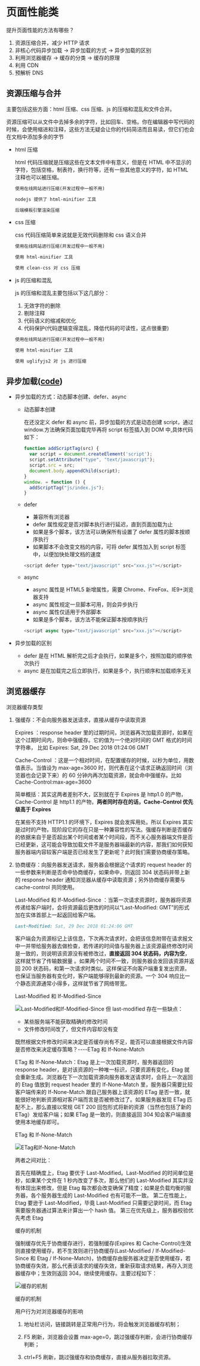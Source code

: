 # 页面性能类

提升页面性能的方法有哪些？

1. 资源压缩合并，减少 HTTP 请求
2. 非核心代码异步加载 -> 异步加载的方式 -> 异步加载的区别
3. 利用浏览器缓存 -> 缓存的分类 -> 缓存的原理
4. 利用 CDN
5. 预解析 DNS

<!-- 减少域名查找，
开启CDN，
首屏样式内联，
样式预加载，
JS后置，
图片懒加载，图片压缩，背景小图片组成集合图
开启gzip压缩
设置静态文件过期时间
开启缓存控制cache-control expires last-modified
配置etag
减少http请求组合文件
压缩样式文件，脚本文件
图标用字体图标代替
静态资源过多单独部署 -->

## 资源压缩与合并

主要包括这些方面：html 压缩、css 压缩、js 的压缩和混乱和文件合并。

资源压缩可以从文件中去掉多余的字符，比如回车、空格。你在编辑器中写代码的时候，会使用缩进和注释，这些方法无疑会让你的代码简洁而且易读，但它们也会在文档中添加多余的字节

- html 压缩

  html 代码压缩就是压缩这些在文本文件中有意义，但是在 HTML 中不显示的字符，包括空格，制表符，换行符等，还有一些其他意义的字符，如 HTML 注释也可以被压缩。

  ```md
  使用在线网站进行压缩(开发过程中一般不用)

  nodejs 提供了 html-minifier 工具

  后端模板引擎渲染压缩
  ```

- css 压缩

  css 代码压缩简单来说就是无效代码删除和 css 语义合并

  ```md
  使用在线网站进行压缩(开发过程中一般不用)

  使用 html-minifier 工具

  使用 clean-css 对 css 压缩
  ```

- js 的压缩和混乱

  js 的压缩和混乱主要包括以下这几部分：

  1. 无效字符的删除
  2. 剔除注释
  3. 代码语义的缩减和优化
  4. 代码保护(代码逻辑变得混乱，降低代码的可读性，这点很重要)

  ```md
  使用在线网站进行压缩(开发过程中一般不用)

  使用 html-minifier 工具

  使用 uglifyjs2 对 js 进行压缩
  ```

## 异步加载([code](https://github.com/WuChenDi/Front-End/blob/master/04-%E9%9D%A2%E8%AF%95/2018%E5%B9%B4%E5%BA%95Coding/perfomance.html))

- 异步加载的方式：动态脚本创建、defer、async

  - 动态脚本创建

    在还没定义 defer 和 async 前，异步加载的方式是动态创建 script，通过 window.方法确保页面加载完毕再将 script 标签插入到 DOM 中,具体代码如下：

    ```js
    function addScriptTag(src) {
      var script = document.createElement('script');
      script.setAttribute("type", "text/javascript");
      script.src = src;
      document.body.appendChild(script);
    }
    window. = function () {
      addScriptTag("js/index.js");
    }
    ```

  - defer

    - 兼容所有浏览器
    - defer 属性规定是否对脚本执行进行延迟，直到页面加载为止
    - 如果是多个脚本，该方法可以确保所有设置了 defer 属性的脚本按顺序执行
    - 如果脚本不会改变文档的内容，可将 defer 属性加入到 script 标签中，以便加快处理文档的速度

    ```js
    <script defer type="text/javascript" src="xxx.js"></script>
    ```

  - async

    - async 属性是 HTML5 新增属性，需要 Chrome、FireFox、IE9+浏览器支持
    - async 属性规定一旦脚本可用，则会异步执行
    - async 属性仅适用于外部脚本
    - 如果是多个脚本，该方法不能保证脚本按顺序执行

    ```js
    <script async type="text/javascript" src="xxx.js"></script>
    ```

- 异步加载的区别
  - defer 是在 HTML 解析完之后才会执行，如果是多个，按照加载的顺序依次执行
  - async 是在加载完之后立即执行，如果是多个，执行顺序和加载顺序无关

## 浏览器缓存

浏览器缓存类型

1. 强缓存：不会向服务器发送请求，直接从缓存中读取资源

   Expires ：response header 里的过期时间，浏览器再次加载资源时，如果在这个过期时间内，则命中强缓存。它的值为一个绝对时间的 GMT 格式的时间字符串， 比如 Expires: Sat, 29 Dec 2018 01:24:06 GMT

   Cache-Control ：这是一个相对时间，在配置缓存的时候，以秒为单位，用数值表示。当值设为 max-age=3600 时，则代表在这个请求正确返回时间（浏览器也会记录下来）的 60 分钟内再次加载资源，就会命中强缓存。比如 Cache-Control:max-age=3600

   简单概括：其实这两者差别不大，区别就在于 Expires 是 http1.0 的产物，Cache-Control 是 http1.1 的产物，**两者同时存在的话，Cache-Control 优先级高于 Expires**

   在某些不支持 HTTP1.1 的环境下，Expires 就会发挥用处。所以 Expires 其实是过时的产物，现阶段它的存在只是一种兼容性的写法。强缓存判断是否缓存的依据来自于是否超出某个时间或者某个时间段，而不关心服务器端文件是否已经更新，这可能会导致加载文件不是服务器端最新的内容，那我们如何获知服务器端内容较客户端是否已经发生了更新呢？此时我们需要协商缓存策略。

2. 协商缓存：向服务器发送请求，服务器会根据这个请求的 request header 的一些参数来判断是否命中协商缓存，如果命中，则返回 304 状态码并带上新的 response header 通知浏览器从缓存中读取资源；另外协商缓存需要与 cache-control 共同使用。

   Last-Modified 和 If-Modified-Since ：当第一次请求资源时，服务器将资源传递给客户端时，会将资源最后更改的时间以“Last-Modified: GMT”的形式加在实体首部上一起返回给客户端。

   ```md
   Last-Modified: Sat, 29 Dec 2018 01:24:06 GMT
   ```

   客户端会为资源标记上该信息，下次再次请求时，会把该信息附带在请求报文中一并带给服务器去做检查，若传递的时间值与服务器上该资源最终修改时间是一致的，则说明该资源没有被修改过，**直接返回 304 状态码，内容为空**，这样就节省了传输数据量 。如果两个时间不一致，则服务器会发回该资源并返回 200 状态码，和第一次请求时类似。这样保证不向客户端重复发出资源，也保证当服务器有变化时，客户端能够得到最新的资源。一个 304 响应比一个静态资源通常小得多，这样就节省了网络带宽。

   Last-Modified 和 If-Modified-Since

   ![Last-Modified和If-Modified-Since](../screenshots/面试-页面性能-Last-Modified和If-Modified-Since.png)
   但 last-modified 存在一些缺点：

   - 某些服务端不能获取精确的修改时间
   - 文件修改时间改了，但文件内容却没有变

   既然根据文件修改时间来决定是否缓存尚有不足，能否可以直接根据文件内容是否修改来决定缓存策略？----ETag 和 If-None-Match

   ETag 和 If-None-Match：Etag 是上一次加载资源时，服务器返回的 response header，是对该资源的一种唯一标识，只要资源有变化，Etag 就会重新生成。浏览器在下一次加载资源向服务器发送请求时，会将上一次返回的 Etag 值放到 request header 里的 If-None-Match 里，服务器只需要比较客户端传来的 If-None-Match 跟自己服务器上该资源的 ETag 是否一致，就能很好地判断资源相对客户端而言是否被修改过了。如果服务器发现 ETag 匹配不上，那么直接以常规 GET 200 回包形式将新的资源（当然也包括了新的 ETag）发给客户端；如果 ETag 是一致的，则直接返回 304 知会客户端直接使用本地缓存即可。

   ETag 和 If-None-Match

   ![ETag和If-None-Match](../screenshots/面试-页面性能-ETag和If-None-Match.png)

   两者之间对比：

   首先在精确度上，Etag 要优于 Last-Modified。Last-Modified 的时间单位是秒，如果某个文件在 1 秒内改变了多次，那么他们的 Last-Modified 其实并没有体现出来修改，但是 Etag 每次都会改变确保了精度；如果是负载均衡的服务器，各个服务器生成的 Last-Modified 也有可能不一致。
   第二在性能上，Etag 要逊于 Last-Modified，毕竟 Last-Modified 只需要记录时间，而 Etag 需要服务器通过算法来计算出一个 hash 值。
   第三在优先级上，服务器校验优先考虑 Etag

   缓存的机制

   强制缓存优先于协商缓存进行，若强制缓存(Expires 和 Cache-Control)生效则直接使用缓存，若不生效则进行协商缓存(Last-Modified / If-Modified-Since 和 Etag / If-None-Match)，协商缓存由服务器决定是否使用缓存，若协商缓存失效，那么代表该请求的缓存失效，重新获取请求结果，再存入浏览器缓存中；生效则返回 304，继续使用缓存。主要过程如下：

   ![缓存的机制](../screenshots/面试-页面性能-缓存的机制.png)

   缓存的机制

   用户行为对浏览器缓存的影响

   1. 地址栏访问，链接跳转是正常用户行为，将会触发浏览器缓存机制；

   2. F5 刷新，浏览器会设置 max-age=0，跳过强缓存判断，会进行协商缓存判断；

   3. ctrl+F5 刷新，跳过强缓存和协商缓存，直接从服务器拉取资源。
